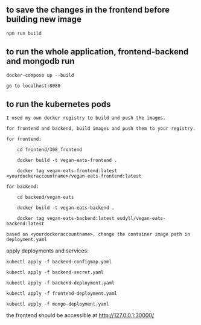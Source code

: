
## to save the changes in the frontend before building new image

    npm run build

## to run the whole application, frontend-backend and mongodb run

    docker-compose up --build

    go to localhost:8080


## to run the kubernetes pods

    I used my own docker registry to build and push the images. 

    for frontend and backend, build images and push them to your registry. 

    for frontend: 

        cd frontend/308_frontend

        docker build -t vegan-eats-frontend .

        docker tag vegan-eats-frontend:latest <yourdockeraccountname>/vegan-eats-frontend:latest

    for backend: 

        cd backend/vegan-eats

        docker build -t vegan-eats-backend .

        docker tag vegan-eats-backend:latest eudyll/vegan-eats-backend:latest

    based on <yourdockeraccountname>, change the container image path in deployment.yaml

apply deployments and services:

    kubectl apply -f backend-configmap.yaml

    kubectl apply -f backend-secret.yaml

    kubectl apply -f backend-deployment.yaml

    kubectl apply -f frontend-deployment.yaml

    kubectl apply -f mongo-deployment.yaml

the frontend should be accessible at http://127.0.0.1:30000/
